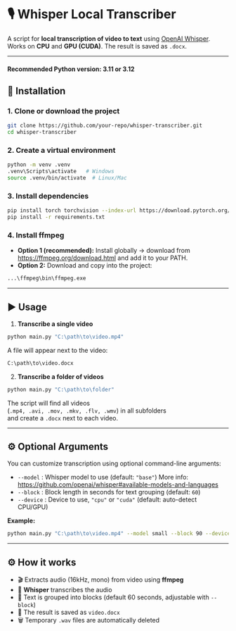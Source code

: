 # 🎙 Whisper Local Transcriber

A script for **local transcription of video to text** using [OpenAI Whisper](https://github.com/openai/whisper).  
Works on **CPU** and **GPU (CUDA)**. The result is saved as `.docx`.

---
#### Recommended Python version: 3.11 or 3.12

## 🚀 Installation

### 1. Clone or download the project
```bash
git clone https://github.com/your-repo/whisper-transcriber.git
cd whisper-transcriber
```

### 2. Create a virtual environment
```bash
python -m venv .venv
.venv\Scripts\activate   # Windows
source .venv/bin/activate  # Linux/Mac
```

### 3. Install dependencies
```bash
pip install torch torchvision --index-url https://download.pytorch.org/whl/cu121
pip install -r requirements.txt
```

### 4. Install ffmpeg
- **Option 1 (recommended):** Install globally → download from https://ffmpeg.org/download.html and add it to your PATH.  
- **Option 2:** Download and copy into the project:
```bash
...\ffmpeg\bin\ffmpeg.exe
```

---

## ▶️ Usage

1. **Transcribe a single video**
```bash
python main.py "C:\path\to\video.mp4"
```
A file will appear next to the video:
```bash
C:\path\to\video.docx
```

2. **Transcribe a folder of videos**
```bash
python main.py "C:\path\to\folder"
```
The script will find all videos  
(`.mp4, .avi, .mov, .mkv, .flv, .wmv`) in all subfolders  
and create a `.docx` next to each video.

---

## ⚙️ Optional Arguments

You can customize transcription using optional command-line arguments:

- `--model` : Whisper model to use (default: `"base"`) 
            More info: https://github.com/openai/whisper#available-models-and-languages
- `--block` : Block length in seconds for text grouping (default: `60`)
- `--device` : Device to use, `"cpu"` or `"cuda"` (default: auto-detect CPU/GPU)

**Example:**
```bash
python main.py "C:\path\to\video.mp4" --model small --block 90 --device cuda
```

---

## ⚙️ How it works

- 🎬 Extracts audio (16kHz, mono) from video using **ffmpeg**  
- 🧠 **Whisper** transcribes the audio  
- 📝 Text is grouped into blocks (default 60 seconds, adjustable with `--block`)  
- 📂 The result is saved as `video.docx`  
- 🗑️ Temporary `.wav` files are automatically deleted  
